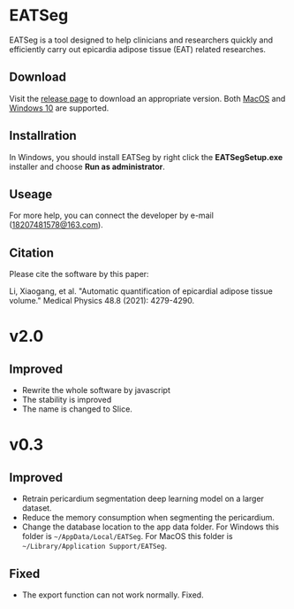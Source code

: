 # EATSeg
EATSeg is a tool designed to help clinicians and researchers quickly and efficiently carry out epicardia adipose tissue (EAT) related researches.

## Download

Visit the [release page](https://github.com/MountainAndMorning/EATSeg/releases) to download an appropriate version. Both [MacOS](https://github.com/MountainAndMorning/EATSeg/releases/download/v2.0/Slice-2.0.0.dmg.zip) and [Windows 10](https://github.com/MountainAndMorning/EATSeg/releases/download/v2.0/Slice.Setup.2.0.0.exe) are supported.

## Installration

In Windows, you should install EATSeg by right click the **EATSegSetup.exe** installer and choose **Run as administrator**. 

## Useage
For more help, you can connect the developer by e-mail (18207481578@163.com).

## Citation

Please cite the software by this paper:

Li, Xiaogang, et al. "Automatic quantification of epicardial adipose tissue volume." Medical Physics 48.8 (2021): 4279-4290.

# v2.0
## Improved
- Rewrite the whole software by javascript
- The stability is improved
- The name is changed to Slice.

# v0.3
## Improved
- Retrain pericardium segmentation deep learning model on  a larger dataset.
- Reduce the memory consumption when segmenting the pericardium.
- Change the database location to the app data folder. For Windows this folder is `~/AppData/Local/EATSeg`. For MacOS this folder is `~/Library/Application Support/EATSeg`.

## Fixed
- The export function can not work normally. Fixed.




